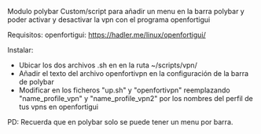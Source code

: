 Modulo polybar Custom/script para añadir un menu en la barra polybar y poder activar y desactivar la vpn con el programa openfortigui

Requisitos:
openfortigui: https://hadler.me/linux/openfortigui/



Instalar:
- Ubicar los dos archivos .sh en en la ruta ~/scripts/vpn/
- Añadir el texto del archivo openfortivpn en la configuración de la barra de polybar
- Modificar en los ficheros "up.sh" y "openfortivpn" reemplazando "name_profile_vpn" y "name_profile_vpn2" por los nombres del perfil de tus vpns en openfortigui




PD: Recuerda que en polybar solo se puede tener un menu por barra.

